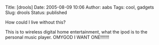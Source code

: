 Title: [drools]
Date: 2005-08-09 10:06
Author: aabs
Tags: cool, gadgets
Slug: drools
Status: published

How could I live without this?

This is to wireless digital home entertainment, what the ipod is to the personal music player. OMYGOD I WANT ONE!!!!!!!
